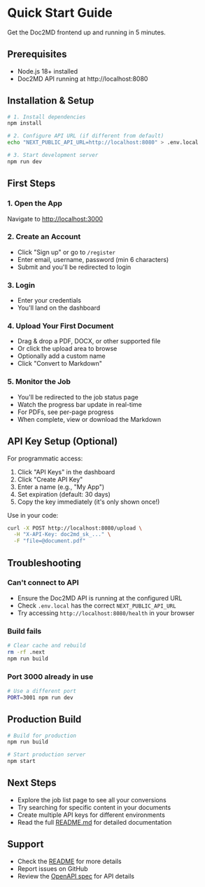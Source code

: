 # Quick Start Guide

Get the Doc2MD frontend up and running in 5 minutes.

## Prerequisites

- Node.js 18+ installed
- Doc2MD API running at http://localhost:8080

## Installation & Setup

```bash
# 1. Install dependencies
npm install

# 2. Configure API URL (if different from default)
echo "NEXT_PUBLIC_API_URL=http://localhost:8080" > .env.local

# 3. Start development server
npm run dev
```

## First Steps

### 1. Open the App
Navigate to [http://localhost:3000](http://localhost:3000)

### 2. Create an Account
- Click "Sign up" or go to `/register`
- Enter email, username, password (min 6 characters)
- Submit and you'll be redirected to login

### 3. Login
- Enter your credentials
- You'll land on the dashboard

### 4. Upload Your First Document
- Drag & drop a PDF, DOCX, or other supported file
- Or click the upload area to browse
- Optionally add a custom name
- Click "Convert to Markdown"

### 5. Monitor the Job
- You'll be redirected to the job status page
- Watch the progress bar update in real-time
- For PDFs, see per-page progress
- When complete, view or download the Markdown

## API Key Setup (Optional)

For programmatic access:

1. Click "API Keys" in the dashboard
2. Click "Create API Key"
3. Enter a name (e.g., "My App")
4. Set expiration (default: 30 days)
5. Copy the key immediately (it's only shown once!)

Use in your code:
```bash
curl -X POST http://localhost:8080/upload \
  -H "X-API-Key: doc2md_sk_..." \
  -F "file=@document.pdf"
```

## Troubleshooting

### Can't connect to API
- Ensure the Doc2MD API is running at the configured URL
- Check `.env.local` has the correct `NEXT_PUBLIC_API_URL`
- Try accessing `http://localhost:8080/health` in your browser

### Build fails
```bash
# Clear cache and rebuild
rm -rf .next
npm run build
```

### Port 3000 already in use
```bash
# Use a different port
PORT=3001 npm run dev
```

## Production Build

```bash
# Build for production
npm run build

# Start production server
npm start
```

## Next Steps

- Explore the job list page to see all your conversions
- Try searching for specific content in your documents
- Create multiple API keys for different environments
- Read the full [README.md](README.md) for detailed documentation

## Support

- Check the [README](README.md) for more details
- Report issues on GitHub
- Review the [OpenAPI spec](docs/doc2md_openapi.json) for API details
